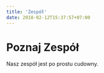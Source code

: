 ```yaml
---
title: 'Zespół'
date: 2018-02-12T15:37:57+07:00
---
```


# Poznaj Zespół

Nasz zespół jest po prostu cudowny.
